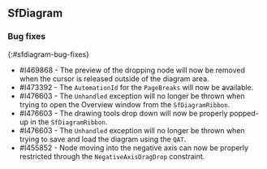 ## SfDiagram

### Bug fixes
{:#sfdiagram-bug-fixes}

* \#I469868 - The preview of the dropping node will now be removed when the cursor is released outside of the diagram area.
* \#I473392 - The `AutomationId` for the `PageBreaks` will now be available.
* \#I476603 - The `Unhandled` exception will no longer be thrown when trying to open the Overview window from the `SfDiagramRibbon`.
* \#I476603 - The drawing tools drop down will now be properly popped-up in the `SfDiagramRibbon`.
* \#I476603 - The `Unhandled` exception will no longer be thrown when trying to save and load the diagram using the `QAT`.
* \#I455852 - Node moving into the negative axis can now be properly restricted through the `NegativeAxisDragDrop` constraint.
